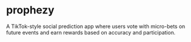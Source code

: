# prophezy
A TikTok-style social prediction app where users vote with micro-bets on future events and earn rewards based on accuracy and participation.
